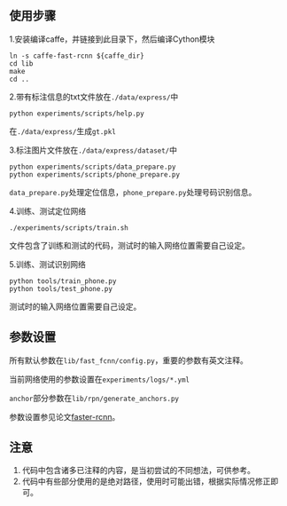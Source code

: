 ## 使用步骤
1.安装编译caffe，并链接到此目录下，然后编译Cython模块
```
ln -s caffe-fast-rcnn ${caffe_dir}
cd lib
make
cd ..
```

2.带有标注信息的txt文件放在`./data/express/`中

```
python experiments/scripts/help.py
```
在`./data/express/`生成`gt.pkl`

3.标注图片文件放在`./data/express/dataset/`中

```
python experiments/scripts/data_prepare.py
python experiments/scripts/phone_prepare.py
```
`data_prepare.py`处理定位信息，`phone_prepare.py`处理号码识别信息。

4.训练、测试定位网络
```
./experiments/scripts/train.sh
```
文件包含了训练和测试的代码，测试时的输入网络位置需要自己设定。

5.训练、测试识别网络
```
python tools/train_phone.py
python tools/test_phone.py
```
测试时的输入网络位置需要自己设定。

## 参数设置
所有默认参数在`lib/fast_fcnn/config.py`，重要的参数有英文注释。

当前网络使用的参数设置在`experiments/logs/*.yml`

`anchor`部分参数在`lib/rpn/generate_anchors.py`

参数设置参见论文[faster-rcnn](https://arxiv.org/abs/1506.01497)。

## 注意
1. 代码中包含诸多已注释的内容，是当初尝试的不同想法，可供参考。
1. 代码中有些部分使用的是绝对路径，使用时可能出错，根据实际情况修正即可。